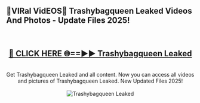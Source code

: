 <h2>🔴VIRal VidEOS🔴 Trashybagqueen Leaked Videos And Photos - Update Files 2025!</h2>
<br>
<div align="center">
<h2><a href="https://virallinks.top/odZfE0" rel="nofollow">🔴 CLICK HERE 🌐==►► Trashybagqueen Leaked</a></h2>
<br>
Get Trashybagqueen Leaked and all content. Now you can access all videos and pictures of Trashybagqueen Leaked. New Updated Files 2025!
<br>
<br>
<a href="https://virallinks.top/odZfE0" rel="nofollow" data-target="animated-image.originalLink"><img src="https://i.imgur.com/dJHk4Zq.gif)" alt="Trashybagqueen Leaked" style="max-width: 100%; display: inline-block;" data-target="animated-image.originalImage"></a>
</div>
<br>
